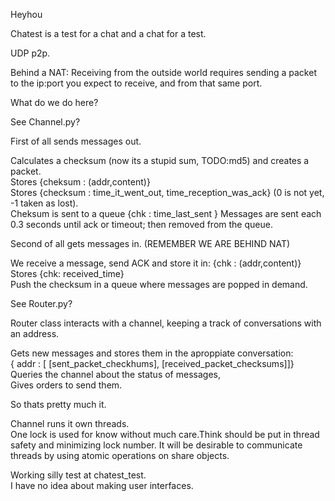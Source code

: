 Heyhou

Chatest is a test for a chat and a chat for a test.

UDP p2p.

Behind a NAT:
Receiving from the outside world requires sending a packet to the ip:port you expect to receive, and from that same port.

What do we do here?

See Channel.py? 

First of all sends messages out.

Calculates a checksum (now its a stupid sum, TODO:md5) and creates a packet.  
Stores {cheksum : (addr,content)}  
Stores {checksum : time_it_went_out, time_reception_was_ack} (0 is not yet, -1 taken as lost).  
Cheksum is sent to a queue {chk : time_last_sent }
Messages are sent each 0.3 seconds until ack or timeout; then removed from the queue.  

Second of all gets messages in. (REMEMBER WE ARE BEHIND NAT)

We receive a message, send ACK and store it in: {chk : (addr,content)}  
Stores {chk: received_time}   
Push the checksum in a queue where messages are popped in demand.  

See Router.py?

Router class interacts with a channel, keeping a track of conversations with an address.

Gets new messages and stores them in the aproppiate conversation:  
{ addr : [ [sent_packet_checkhums], [received_packet_checksums]]}  
Queries the channel about the status of messages,  
Gives orders to send them.  

So thats pretty much it. 

Channel runs it own threads.  
One lock is used for know without much care.Think should be put in thread safety and minimizing lock number. It will be desirable to communicate threads by using atomic operations on share objects.

Working silly test at chatest_test.  
I have no idea about making user interfaces.



